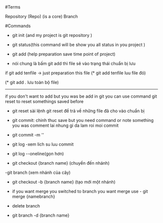#Terms

Repository (Repo) (is a core)
Branch

#Commands

- git init
(and my project is git repository )

- git status(this command will be show you all status in you project )

- git add (help preparation save time point of project)
* nói chung là bấm git add thì file sẽ vào trạng thái chuẩn bị lưu

if git add tenfile -> just preparation this file
(* git add tenfile luu file đó)

(* git add . lưu toàn bộ file)

------
if you don't want to add but you was be add in git you can use command git reset to reset somethings saved before
- git reset
sài lệnh git reset để trả về những file đã cho vào chuẩn bị

- git commit: chinh thuc save
but you need command or note something you was
comment lai nhung gi da lam roi moi commit

- git commit -m ''

- git log -xem lich su luu commit
- git log --oneline(gọn hơn)

- git checkout {branch name} (chuyển đến nhánh)

-git branch (xem nhánh của cây)

- git checkout -b {branch name}
(tạo mới một nhánh)

- if you want merge
you switched to branch you want merge
use - git merge {namebranch}

- delete branch
- git branch -d {branch name}